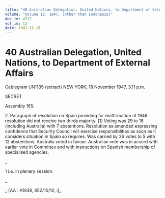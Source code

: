 ```yaml
---
title: "40 Australian Delegation, United Nations, to Department of External Affairs"
volume: "Volume 12: 1947, (other than Indonesia)"
doc_id: 4722
vol_id: 12
date: 1947-11-18
---
```


# 40 Australian Delegation, United Nations, to Department of External Affairs

Cablegram UN1135 (extract) NEW YORK, 18 November 1947, 3.11 p.m.

SECRET

Assembly 165.

2\. Paragraph of resolution on Spain providing for reaffirmation of 1946 resolution did not receive two thirds majority. [1] Voting was 29 to 16 (including Australia) with 7 abstentions. Resolution as amended expressing confidence that Security Council will exercise responsibilities as soon as it considers situation in Spain so requires. Was carried by 36 votes to 5 with 12 abstentions. Australia voted in favour. Australian vote was in accord with earlier vote in Committee and with instructions on Spanish membership of specialised agencies.

_

1 i.e. in plenary session.

_

_ [AA : A1838, 852/10/10, i]_
